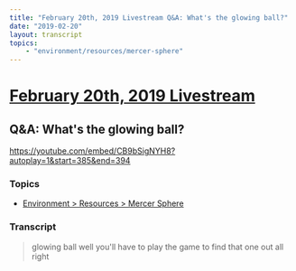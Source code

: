 ```yaml
---
title: "February 20th, 2019 Livestream Q&A: What's the glowing ball?"
date: "2019-02-20"
layout: transcript
topics:
    - "environment/resources/mercer-sphere"
---
```

# [February 20th, 2019 Livestream](../2019-02-20.md)
## Q&A: What's the glowing ball?
https://youtube.com/embed/CB9bSigNYH8?autoplay=1&start=385&end=394

### Topics
* [Environment > Resources > Mercer Sphere](../topics/environment/resources/mercer-sphere.md)

### Transcript

> glowing ball well you'll have to play the game to find that one out all right
